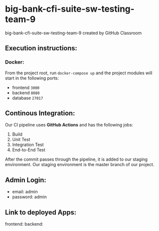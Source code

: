 # big-bank-cfi-suite-sw-testing-team-9
big-bank-cfi-suite-sw-testing-team-9 created by GitHub Classroom

## Execution instructions:
### Docker:

From the project root, run `docker-compose up` and the project modules will start in the following ports:
- frontend `3000`
- backend `8080`
- database `27017`


## Continous Integration:
Our CI pipeline uses **GitHub Actions** and has the following jobs:

1. Build
2. Unit Test
3. Integration Test
4. End-to-End Test

After the commit passes through the pipeline, it is added to our staging environment.
Our staging environment is the master branch of our project.


## Admin Login:
- email: admin
- password: admin


## Link to deployed Apps:
frontend: 
backend: 
